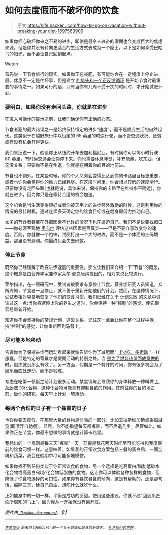 # 如何去度假而不破坏你的饮食

> 原文:[https://life hacker . com/how-to-go-on-vacation-without-breaking-your diet-1697563909](https://lifehacker.com/how-to-go-on-vacation-without-ruining-your-diet-1697563909)

如果你担心破坏你来之不易的进步，即使是最令人兴奋的假期也会变成巨大的焦虑来源。但是你并没有转向更适合的生活方式去成为一个隐士。以下是如何享受巴哈马的阳光，而不会让自己回到起点。

Watch

首先说一下节食旅行的现实。如果你正在减肥，有可能你会在一定程度上停止进展。休息不一定是件坏事，但是建立 [的势头和一个正反馈循环](http://vitals.lifehacker.com/why-eat-less-move-more-is-the-least-helpful-diet-adv-1686146359) 是开始节食时最重要的事情之一。如果可行的话，只有当你有几周不受干扰的时间时，才开始减肥计划。

### 要明白，如果你没有走回头路，你就是在进步

在进入可操作的提示之前，让我们确保你有正确的心态。

节食者犯的最大错误之一是始终保持恒定的进步“速度”，而不是顺应生活的自然起伏。这类似于在越野旅行中以恒定的 65 英里的时速行驶，而不管交通状况、疲劳或有没有机会开得更快。

我们来细说一下。假设你正从纽约开车去加利福尼亚。有时候你可以每小时行驶 80 英里，有时候交通会让你停下来。你也需要休息睡觉，补充能量，吃东西，但这没关系；只要你不是在倒退，你就是在朝着你的目的地前进。

节食也不例外。在某些时候，你的个人义务会变得比达到你的卡路里目标更重要，或者也许你会觉得你的动力已经耗尽。在这段时间里，你会想以较低的速度滑行。只要你没有走回头路(也就是说，具体来说，保持你的卡路里在维持水平附近)，你就在进步，因为你只是在等待合适的机会加速。

这个机会是当生活变得很好或者你被天平上的进步额外激励的时候。这是利用你的情况的最佳时机，通过连续多天确定你的饮食目标或在健身房努力推动自己。

太多的节食者甚至在外部因素不允许的情况下也在逼迫自己。我们不是说要找借口——你必须客观地 [用心地](https://lifehacker.com/how-to-combat-diet-and-exercise-self-sabotage-with-mind-1680900810) 评估这些因素是否真实——但是不要介意改变你的速度。否则，你就像一个跑锋，试图打出一个大的进攻，而不是一个体面的三码增益，那里没有漏洞。你最终只会失去码数。

### **停止节食**

既然你已经理解了改变进步速度的重要性，那么让我们来介绍一下“节食”的概念，这个概念是由营养学家兼作家莱尔·麦克唐纳提出的，相对来说比较流行。

莱尔指出，在一项研究中，受试者被要求有意停止节食。营养学研究人员知道，众所周知，节食者一旦停止，就不善于重新开始他们的计划。然而，在这种情况下，受试者相对容易地恢复了他们的饮食习惯。我们已经在关于 [计划失败](https://lifehacker.com/the-benefits-of-intentionally-failing-on-your-diet-1682610160) 的文章中讨论过这一点:当你*有意*停止你的养生之道时，你会保持一种“控制”的感觉，使它很容易重新开始。

知道你不会坚持你的常规计划，这没关系。记住这一点会让你在整个过程中保持“控制”的感觉，让你重新回到马背上。

### **尽可能多地移动**

告诉你为了保持进步而运动看起来就像告诉你为了减肥而“ [【少吃，多运动](http://vitals.lifehacker.com/why-eat-less-move-more-is-the-least-helpful-diet-adv-1686146359) ”一样愚蠢，但是特定的背景才是假期活动的特别之处。当 [是为了燃烧热量而故意做的](http://dicktalens.com/does-exercise-lead-to-weight-loss-its-all-in-the-mindset/) 时，锻炼就没那么有效了。另一方面，假期是一个特殊的时间，你有很多机会为了娱乐而四处走动，而不是锻炼。

考虑在吃第一顿饭之前计划很多活动。禁食锻炼会导致你的身体释放一种叫做 [儿茶酚胺](http://en.wikipedia.org/wiki/Catecholamine) 的化合物，这种化合物可能具有抑制食欲的作用。在前往你的目的地之前，做你的研究，每天早上计划一项活动。

### **每两个合理的日子有一个挥霍的日子**

也许你要去度假，在那里大量的食物是体验的一部分，比如去拉斯维加斯或乘船游览(即漂浮自助餐)。显然，你不能指望每天都挥霍，而不后退几步。尽管如此，如果你正在节食，你最不想做的事情就是计算卡路里。

我想出的一个规则是每三天“挥霍”一天，前提是我花两天时间尽可能吃得和我度假前的饮食习惯一样。这意味着，如果我的正常饮食方案包括三餐的蛋白质、一面淀粉和蔬菜，我会在假期中尽可能多地模仿。

如果你找不到任何类似于你正常饮食的食物，另一个选择是吃高蛋白/脂肪低碳水化合物或高蛋白/碳水化合物低脂肪的食物。这让你可以体验各种各样的食物，但降低了你食物选择的可口性。如果你有暴饮暴食的倾向，这是有帮助的。还是那句话，每隔三天，给自己自由，想吃什么就吃什么。

正如健身中的一切一样，平衡是成功的关键。使用这些建议，你就不必“回到那匹众所周知的马上”，因为你从一开始就没有离开过。

*图片由*[<small>*【kristina alexandron】*</small>](https://www.flickr.com/photos/kalexanderson/)*，【t】*

* * *

[*<small>生命体征</small>*](http://vitals.lifehacker.com/) *<small>是来自 Lifehacker 的一个关于健康和健身的新博客。</small>* [*<small>关注我们这里的</small>*](https://twitter.com/VitalsLH) <small>*。*</small>